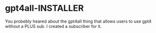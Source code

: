 # gpt4all-INSTALLER
You probebly heared about the gpt4all thing that allows users to use gpt4 without a PLUS sub. I created a subscriber for it.
